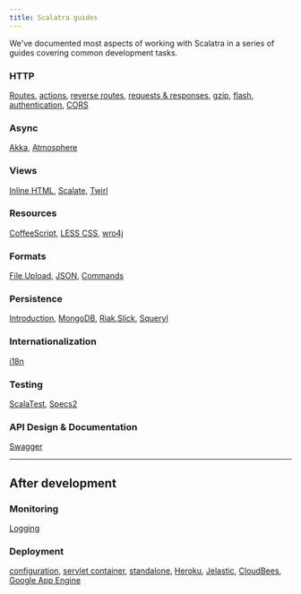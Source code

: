 ```yaml
---
title: Scalatra guides
---
```


We've documented most aspects of working with Scalatra in a series of guides covering common development tasks. 

### HTTP

[Routes](http/routes.html), [actions](http/actions.html), [reverse routes](http/reverse-routes.html), [requests & responses](http/requests-and-responses.html), [gzip](http/gzip.html), [flash](http/flash.html), [authentication](http/authentication.html), [CORS](web-services/cors.html)

### Async
[Akka](async/akka.html), [Atmosphere](async/atmosphere.html)

### Views
[Inline HTML](views/inline-html.html), [Scalate](views/scalate.html),
[Twirl](views/twirl.html)

### Resources
[CoffeeScript](resources/coffeescript.html), [LESS CSS](resources/less-css.html),
[wro4j](resources/wro4j.html)

### Formats
[File Upload](formats/upload.html), [JSON](formats/json.html), [Commands](formats/commands.html)

### Persistence
[Introduction](persistence/introduction.html), [MongoDB](persistence/mongodb.html), [Riak](persistence/riak.html),[Slick](persistence/slick.html), [Squeryl](persistence/squeryl.html)

### Internationalization
[i18n](internationalization.html)

### Testing
[ScalaTest](testing/scalatest.html), [Specs2](testing/specs2.html)

### API Design & Documentation
[Swagger](swagger.html)

<hr />

## After development

### Monitoring
[Logging](monitoring/logging.html)

### Deployment
[configuration](deployment/configuration.html),
[servlet container](deployment/servlet-container.html),
[standalone](deployment/standalone.html),
[Heroku](deployment/heroku.html), [Jelastic](deployment/jelastic.html),
[CloudBees](deployment/cloudbees.html),
[Google App Engine](deployment/google-app-engine.html)
